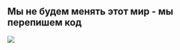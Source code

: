 <h2>Мы не будем менять этот мир - мы перепишем код</h2>

<img src="https://i.ibb.co/mCRnz9r/SOSI-1.png"/>
